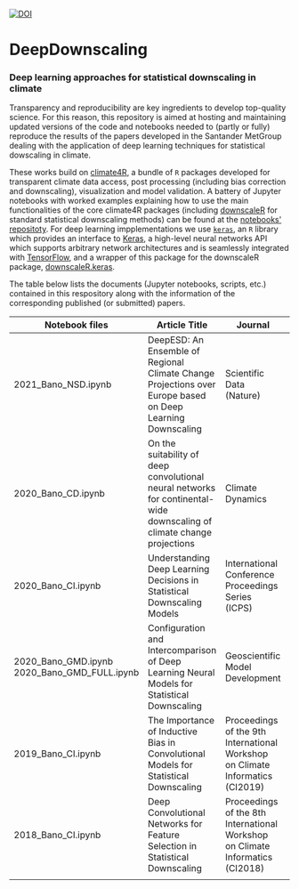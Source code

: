 [![DOI](https://zenodo.org/badge/DOI/10.5281/zenodo.3461087.svg)](https://doi.org/10.5281/zenodo.3461087)

# DeepDownscaling
### Deep learning approaches for statistical downscaling in climate

Transparency and reproducibility are key ingredients to develop top-quality science. For this reason, this repository is aimed at hosting and maintaining updated versions of the code and notebooks needed to (partly or fully) reproduce the results of the papers developed in the Santander MetGroup dealing with the application of deep learning techniques for statistical dowscaling in climate.

These works build on [climate4R](https://github.com/SantanderMetGroup/climate4R), a bundle of `R` packages developed for transparent climate data access, post processing (including bias correction and downscaling), visualization and model validation. A battery of Jupyter notebooks with worked examples explaining how to use the main functionalities of the core climate4R packages (including [downscaleR](https://github.com/SantanderMetGroup/downscaleR) for standard statistical downscaling methods) can be found at the [notebooks' repositoty](https://github.com/SantanderMetGroup/notebooks).
For deep learning impplementations we use [`keras`](https://cran.r-project.org/web/packages/keras/index.html), an `R` library which provides an interface to [Keras](https://keras.io), a high-level neural networks API which supports arbitrary network architectures and is seamlessly integrated with [TensorFlow](https://www.tensorflow.org), and a wrapper of this package for the downscaleR package, [downscaleR.keras](https://github.com/SantanderMetGroup/downscaleR.keras).

The table below lists the documents (Jupyter notebooks, scripts, etc.) contained in this respository along with the information of the corresponding published (or submitted) papers.
 
| Notebook files  | Article Title | Journal | Paper files 	
|---|---|---|---
| 2021_Bano_NSD.ipynb | DeepESD: An Ensemble of Regional Climate Change Projections over Europe based on Deep Learning Downscaling | Scientific Data (Nature) | 	-
| 2020_Bano_CD.ipynb | On the suitability of deep convolutional neural networks for continental-wide downscaling of climate change projections | Climate Dynamics | 	https://doi.org/10.1007/s00382-021-05847-0
| 2020_Bano_CI.ipynb | Understanding Deep Learning Decisions in Statistical Downscaling Models | International Conference Proceedings Series (ICPS) | 	https://doi.org/10.1145/3429309.3429321 2020_Bano_CI.pdf
| 2020_Bano_GMD.ipynb 2020_Bano_GMD_FULL.ipynb | Configuration and Intercomparison of Deep Learning Neural Models for Statistical Downscaling | Geoscientific Model Development | 	https://doi.org/10.5194/gmd-2019-278 
| 2019_Bano_CI.ipynb | The Importance of Inductive Bias in Convolutional Models for Statistical Downscaling | Proceedings of the 9th International Workshop on Climate Informatics (CI2019) | http://dx.doi.org/10.5065/y82j-f154 2019_Bano_CI.pdf
| 2018_Bano_CI.ipynb | Deep Convolutional Networks for Feature Selection in Statistical Downscaling | Proceedings of the 8th International Workshop on Climate Informatics (CI2018) | http://dx.doi.org/10.5065/D6BZ64XQ 2018_Bano_CI.pdf
|  |  |  |
